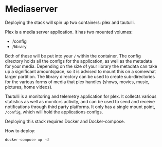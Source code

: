 # Mediaserver

Deploying the stack will spin up two containers: plex and tautulli. 

Plex is a media server application. It has two mounted volumes:
* /config
* /library

Both of these will be put into your `/` within the container. The config directory holds all the configs for the application, as well as the metadata for your media. Depending on the size of your library the metadata can take up a significant amountspace, so it is advised to mount this on a somewhat larger partition.
The library directory can be used to create sub-directories for the various forms of media that plex handles (shows, movies, music, pictures, home videos).

Tautulli is a monitoring and telemetry application for plex. It collects various statistics as well as monitors activity, and can be used to send and receive notifications through third party platforms.
It only has a single mount point, `/config`, which will hold the applications configs.

Deploying this stack requires Docker and Docker-compose.

How to deploy:
```
docker-compose up -d
```